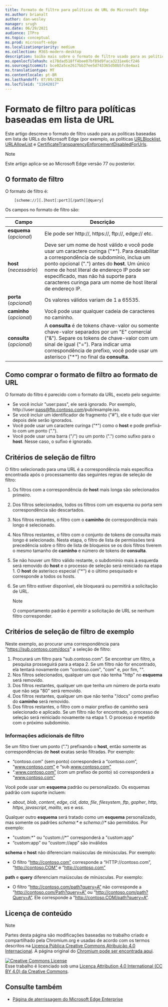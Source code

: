 ```yaml
---
title: Formato de filtro para políticas de URL do Microsoft Edge
ms.author: brianalt
author: dan-wesley
manager: srugh
ms.date: 06/29/2021
audience: ITPro
ms.topic: conceptual
ms.prod: microsoft-edge
ms.localizationpriority: medium
ms.collection: M365-modern-desktop
description: Saiba mais sobre o formato de filtro usado para as políticas URLBlocklist e URLAllowlist do Microsoft Edge.
ms.openlocfilehash: e178dad518ff4bee07bf89d9faca3231ee6cf246
ms.sourcegitcommit: bce02a5ce2617bb37ee5d743365d50b5fc8e4aa1
ms.translationtype: MT
ms.contentlocale: pt-BR
ms.lasthandoff: 07/09/2021
ms.locfileid: "11642017"
---
```

# <a name="filter-format-for-url-list-based-policies"></a>Formato de filtro para políticas baseadas em lista de URL

Este artigo descreve o formato de filtro usado para as políticas baseadas em lista de URLs do Microsoft Edge (por exemplo, as políticas [URLBlocklist](microsoft-edge-policies.md#urlblocklist), [URLAllowList](microsoft-edge-policies.md#urlallowlist) e [CertificateTransparencyEnforcementDisabledForUrls](microsoft-edge-policies.md#certificatetransparencyenforcementdisabledforurls).

> [!NOTE]
> Este artigo aplica-se ao Microsoft Edge versão 77 ou posterior.

## <a name="the-filter-format"></a>O formato de filtro

O formato de filtro é:

```
    [scheme://][.]host[:port][/path][@query]
```

Os campos no formato de filtro são:

| Campo | Descrição |
| --- | --- |
| **esquema** (*opcional*) | Ele pode ser http://, https://, ftp://, edge:// etc. |
| **host** (*necessário*) | Deve ser um nome de host válido e você pode usar um caractere curinga ("\*"). Para desabilitar a correspondência de subdomínio, inclua um ponto opcional (".") antes do **host**. Um único nome de host literal de endereço IP pode ser especificado, mas não há suporte para caracteres curinga para um nome de host literal de endereço IP. |
| **porta** (*opcional*) | Os valores válidos variam de 1 a 65535. |
| **caminho** (*opcional*) | Você pode usar qualquer cadeia de caracteres no caminho. |
| **consulta** (*opcional*) | A **consulta** é de tokens chave-valor ou somente chave-valor separados por um "E" comercial ("&"). Separe os tokens de chave-valor com um sinal de igual ("="). Para indicar uma correspondência de prefixo, você pode usar um asterisco ("\*") no final da **consulta**. |

## <a name="comparing-the-filter-format-to-the-url-format"></a>Como comprar o formato de filtro ao formato de URL

O formato do filtro é parecido com o formato da URL, exceto pelo seguinte:

- Se você incluir "user:pass", ele será ignorado. Por exemplo, http://user:pass@ftp.contoso.com/pub/example.iso.
- Se você incluir um identificador de fragmento ("#"), ele e tudo que vier depois dele serão ignorados.
- Você pode usar um caractere curinga ("*") como o **host** e pode prefixá-lo com um ponto (".").
- Você pode usar uma barra ("/") ou um ponto (".") como sufixo para o **host**. Nesse caso, o sufixo é ignorado.

## <a name="filter-selection-criteria"></a>Critérios de seleção de filtro

O filtro selecionado para uma URL é a correspondência mais específica encontrada após o processamento das seguintes regras de seleção de filtro:

1. Os filtros com a correspondência de **host** mais longa são selecionados primeiro.
2. Dos filtros selecionados, todos os filtros com um esquema ou porta sem correspondência são descartados.
3. Nos filtros restantes, o filtro com o **caminho** de correspondência mais longo é selecionado.
4. Nos filtros restantes, o filtro com o conjunto de tokens de consulta mais longo é selecionado. Nesta etapa, o filtro de lista de permissões terá precedência sobre o filtro de lista de bloqueios se os dois filtros tiverem o mesmo tamanho de **caminho** e número de tokens de **consulta**.
5. Se não houver um filtro válido restante, o subdomínio mais à esquerda será removido do **host** e o processo de seleção será reiniciado na etapa 1. O **host** de asterisco especial ("*") é o último pesquisado e corresponde a todos os hosts.
6. Se um filtro estiver disponível, ele bloqueará ou permitirá a solicitação de URL.

   >[!NOTE]
   >O comportamento padrão é permitir a solicitação de URL se nenhum filtro corresponder.

## <a name="example-filter-selection-criteria"></a>Critérios de seleção de filtro de exemplo

Neste exemplo, ao procurar uma correspondência para "https://sub.contoso.com/docs" a seleção de filtro:

1. Procurará um filtro para "sub.contoso.com". Se encontrar um filtro, a pesquisa prosseguirá para a etapa 2. Se um filtro não for encontrado, ela tentará novamente com "contoso.com", "com" e, por fim, "".
2. Nos filtros selecionados, qualquer um que não tenha "http" no **esquema** será removido.
3. Dos filtros restantes, qualquer um que tenha um número de porta exato que não seja "80" será removido.
4. Dos filtros restantes, qualquer um que não tenha "/docs" como prefixo do **caminho** será removido.
5. Dos filtros restantes, o filtro com o maior prefixo de caminho será selecionado e aplicado. Se um filtro não for encontrado, o processo de seleção será reiniciado novamente na etapa 1. O processo é repetido com o próximo subdomínio.

### <a name="additional-filter-information"></a>Informações adicionais de filtro

Se um filtro tiver um ponto (".") prefixando o **host**, então somente as correspondências de **host** exatas serão filtradas. Por exemplo:

- “contoso.com” (sem ponto) corresponderá a “contoso.com”, “www.contoso.com” e “sub.www.contoso.com”
- “.www.contoso.com” (com um prefixo de ponto) só corresponderá a “www.contoso.com”

Você pode usar um **esquema** padrão ou personalizado. Os esquemas padrão com suporte incluem:

- _about_, _blob_, _content_, _edge_, _cid_, _data_, _file_, _filesystem_, _ftp_, _gopher_, _http_, _https_, _javascript_, _mailto_, _ws_ e _wss_.

Qualquer outro **esquema** será tratado como um **esquema** personalizado, mas somente os padrões _schema:*_ e _schema://*_ são permitidos. Por exemplo:

- "custom:\*" ou "custom://\*" corresponderá a "custom:app"
- “custom:app” ou “custom://app” são inválidos

**schema** e **host** não diferenciam maiúsculas de minúsculas. Por exemplo:

- O filtro “http://contoso.com” corresponde a “HTTP://contoso.com”, “http://contoso.COM” e “http://contoso.com”

**path** e **query** diferenciam maiúsculas de minúsculas. Por exemplo:

- O filtro “http://contoso.com/path?query=A” não corresponde a “http://contoso.com/Path?query=A” ou “http://contoso.com/path?Query=A”. Ele corresponde a “http://contoso.COM/path?query=A”.

## <a name="content-license"></a>Licença de conteúdo

> [!NOTE]
> Partes desta página são modificações baseadas no trabalho criado e compartilhado pela Chromium.org e usadas de acordo com os termos descritos na [Licença Pública Creative Commons Atribuição 4.0 Internacional](http://creativecommons.org/licenses/by/4.0/). A página original do [Chromium pode ser encontrada aqui](https://www.chromium.org/administrators/url-blacklist-filter-format).
  
<a rel="license" href="http://creativecommons.org/licenses/by/4.0/"><img alt="Creative Commons License" style="border-width:0" src="https://i.creativecommons.org/l/by/4.0/88x31.png" /></a><br />Esse trabalho é licenciado sob uma <a rel="license" href="http://creativecommons.org/licenses/by/4.0/">Licença Attribution 4.0 International (CC BY 4.0) da Creative Commons</a>.

## <a name="see-also"></a>Consulte também

- [Página de aterrissagem do Microsoft Edge Enterprise](https://aka.ms/EdgeEnterprise)
